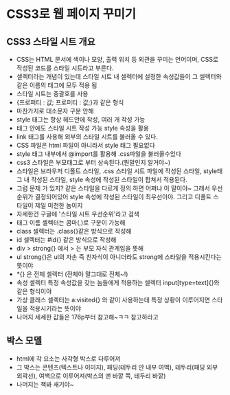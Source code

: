 # CSS3로 웹 페이지 꾸미기
## CSS3 스타일 시트 개요
- CSS는 HTML 문서에 색이나 모양, 출력 위치 등 외관을 꾸미는 언어이며, CSS로 작성된 코드를 스타일 시트라고 부른다.
- 셀렉터라는 개념이 있는데 스타일 시트 내 셀렉터에 설정한 속성값들이 그 셀렉터와 같은 이름의 태그에 모두 적용 됨
- 스타일 시트는 중괄호를 사용
- {프로퍼티 : 값; 프로퍼티 : 값;}과 같은 형식
- 마찬가지로 대소문자 구분 안해
- style 태그는 항상 헤드안에 작성, 여러 개 작성 가능
- 태그 안에도 스타일 시트 작성 가능 style 속성을 활용
- link 태그를 사용해 외부의 스타일 시트를 불러올 수 있다.
- CSS 파일은 html 파일이 아니라서 style 태그 필요없다
- style 태그 내부에서 @import를 활용해 .css파일을 불러올수있다
- css3 스타일은 부모태그로 부터 상속된다.(뭔말인지 알거야~)
- 스타일은 브라우저 디폴트 스타일, .css 스타일 시트 파일에 작성된 스타일, style태그 내 작성된 스타일, style 속성에 작성된 스타일이 합쳐서 적용된다.
- 그럼 문제 가 있지? 같은 스타일을 다르게 정의 하면 어쩌냐 이 말이야~ 그래서 우선순위가 결정되어있어 style 속성에 작성된 스타일이 최우선이야. 그리고 디폴트 스타일이 제일 미천한 놈이지
- 자세한건 구글에 '스타일 시트 우선순위'라고 검색 
- 태그 이름 셀렉터는 콤마(,)로 구분이 가능해
- class 셀렉터는 .class{}같은 방식으로 작성해
- id 셀렉터는 #id{} 같은 방식으로 작성해
- div > strong{} 에서 > 는 부모 자식 관계임을 뜻해
- ul strong{}은 ul의 자손 즉 친자식이 아니더라도 strong에 스타일을 적용시킨다는 뜻이야
- *{} 은 전체 셀렉터 (전체야 말그대로 전체~!)
- 속성 셀렉터 특정 속성값을 갖는 놈들에게 적용하는 셀렉터 input[type=text]{}와 같은 형식이야
- 가상 클래스 셀렉터는 a:visited{} 와 같이 사용하는데 특정 상황이 이루어지면 스타일을 적용시키라는 뜻이야
- 나머지 세세한 값들은 176p부터 참고해~ㅋㅋ 참고하라고

## 박스 모델
- html에 각 요소는 사각형 박스로 다루어져 
- 그 박스는 콘텐츠(텍스트나 이미지), 패딩(테두리 안 내부 여백), 테두리(패딩 외부 외곽선), 여백으로 이루어져(박스의 맨 바깥 쪽, 테두리 바깥) 
- 나머지는 책봐 새기야~
